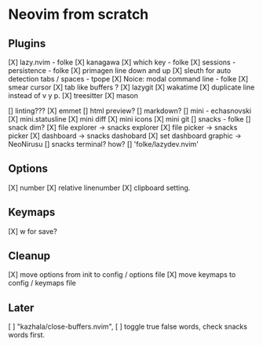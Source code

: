 # Neovim from scratch

## Plugins

[X] lazy.nvim - folke
[X] kanagawa
[X] which key - folke
[X] sessions - persistence - folke
[X] primagen line down and up
[X] sleuth for auto detection tabs / spaces - tpope
[X] Noice: modal command line - folke
[X] smear cursor
[X] tab like buffers ?
[X] lazygit
[X] wakatime
[X] duplicate line instead of v y p.
[X] treesitter
[X] mason

[] linting???
[X] emmet
[] html preview?
[] markdown?
[] mini - echasnovski
  [X] mini.statusline
  [X] mini diff
  [X] mini icons
  [X] mini git
[] snacks - folke
  [] snack dim?
  [X] file explorer -> snacks explorer
  [X] file picker -> snacks picker
  [X] dashboard -> snacks dashobard
  [X] set dashboard graphic -> NeoNirusu
  [] snacks terminal? how?
[] 'folke/lazydev.nvim'

## Options
[X] number
[X] relative linenumber
[X] clipboard setting. 

## Keymaps
[X] w for save?

## Cleanup
[X] move options from init to config / options file
[X] move keymaps to config / keymaps file

## Later
[ ] "kazhala/close-buffers.nvim",
[ ] toggle true false words, check snacks words first.

